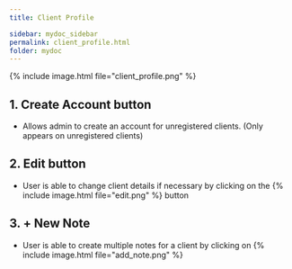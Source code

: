 ```yaml
---
title: Client Profile 

sidebar: mydoc_sidebar
permalink: client_profile.html
folder: mydoc
---
```

{% include image.html file="client_profile.png" %}

## 1. Create Account button 
* Allows admin to create an account for unregistered clients. (Only appears on unregistered clients)

## 2. Edit button 
* User is able to change client details if necessary by clicking on the {% include image.html file="edit.png" %}
button 

## 3. + New Note 
* User is able to create multiple notes for a client by clicking on {% include image.html file="add_note.png" %}

